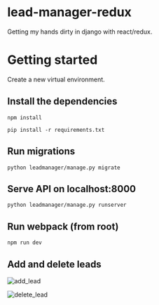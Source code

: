 # lead-manager-redux

Getting my hands dirty in django with react/redux. 

# Getting started
Create a new virtual environment.

## Install the dependencies
```npm install```

```pip install -r requirements.txt```

## Run migrations
```python leadmanager/manage.py migrate```

## Serve API on localhost:8000
```python leadmanager/manage.py runserver```

## Run webpack (from root)
```npm run dev```

## Add and delete leads

![add_lead](https://i.imgur.com/5q98ASF.png)

![delete_lead](https://i.imgur.com/F2GZ53G.png)
